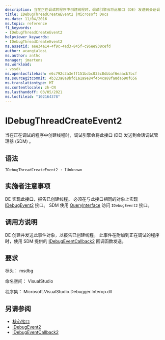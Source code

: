 ```yaml
---
description: 当在正在调试的程序中创建线程时，调试引擎会将此接口 (DE) 发送到会话调试管理器 (SDM) 。
title: IDebugThreadCreateEvent2 |Microsoft Docs
ms.date: 11/04/2016
ms.topic: reference
f1_keywords:
- IDebugThreadCreateEvent2
helpviewer_keywords:
- IDebugThreadCreateEvent2
ms.assetid: aee34a14-4f9c-4ad3-845f-c96ee938cefd
author: acangialosi
ms.author: anthc
manager: jmartens
ms.workload:
- vssdk
ms.openlocfilehash: e6c792c3a3eff151bdbc035c8dbbaf6eaacb7bcf
ms.sourcegitcommit: 4b323a8a8bfd1a1a9e84f4b4ca88fa8da690f656
ms.translationtype: MT
ms.contentlocale: zh-CN
ms.lasthandoff: 03/05/2021
ms.locfileid: "102164378"
---
```

# <a name="idebugthreadcreateevent2"></a>IDebugThreadCreateEvent2
当在正在调试的程序中创建线程时，调试引擎会将此接口 (DE) 发送到会话调试管理器 (SDM) 。

## <a name="syntax"></a>语法

```
IDebugThreadCreateEvent2 : IUnknown
```

## <a name="notes-for-implementers"></a>实施者注意事项
 DE 实现此接口，报告已创建线程。 必须在与此接口相同的对象上实现 [IDebugEvent2](../../../extensibility/debugger/reference/idebugevent2.md) 接口。 SDM 使用 [QueryInterface](/cpp/atl/queryinterface) 访问 `IDebugEvent2` 接口。

## <a name="notes-for-callers"></a>调用方说明
 DE 创建并发送此事件对象，以报告已创建线程。 此事件在附加到正在调试的程序时，使用 SDM 提供的 [IDebugEventCallback2](../../../extensibility/debugger/reference/idebugeventcallback2.md) 回调函数发送。

## <a name="requirements"></a>要求
 标头： msdbg

 命名空间： VisualStudio

 程序集： Microsoft.VisualStudio.Debugger.Interop.dll

## <a name="see-also"></a>另请参阅
- [核心接口](../../../extensibility/debugger/reference/core-interfaces.md)
- [IDebugEvent2](../../../extensibility/debugger/reference/idebugevent2.md)
- [IDebugEventCallback2](../../../extensibility/debugger/reference/idebugeventcallback2.md)
